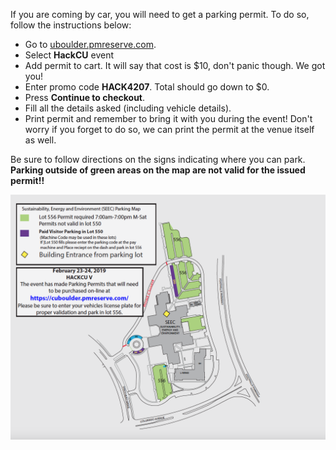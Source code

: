 
If you are coming by car, you will need to get a parking permit. To do so, follow the instructions below:

- Go to [uboulder.pmreserve.com](https://ccuboulder.pmreserve.com/). 
- Select **HackCU** event
- Add permit to cart. It will say that cost is $10, don't panic though. We got you!
- Enter promo code **HACK4207**. Total should go down to $0.
- Press **Continue to checkout**.
- Fill all the details asked (including vehicle details).
- Print permit and remember to bring it with you during the event! Don't worry if you forget to do so, we can print the permit at the venue itself as well.

Be sure to follow directions on the signs indicating where you can park. **Parking outside of green areas on the map are not valid for the issued permit!!**

![SEEC Parking](/assets/img/res/parking.png)
